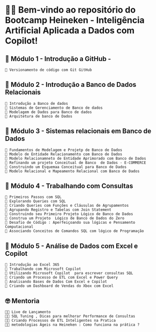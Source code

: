 
# 👩‍💻 Bem-vindo ao repositório do **Bootcamp Heineken - Inteligência Artificial Aplicada a  Dados com Copilot**! 


## 📌   Módulo 1 - Introdução a GitHub - 

    📝 Versionamento de código com Git GitHub

##  📌 Módulo 2 - Introdução a Banco de Dados Relacionais 

    📝 Introdução a Banco de dados 
    📝 Sistemas de Gerenciamento de Banco de dados
    📝 Modelagem de Dados para Banco de dados 
    📝 Arquitetura de banco de Dados 

## 📌 Módulo 3 - Sistemas relacionais em Banco de Dados    

    📝 Fundamentos de Modelagem e Projetp de Banco de Dados  
    📝 Modelo de Entidade Relacionamento com Banco de Dados 
    📝 Modelo Relacionamneto de Entidade Aprimorado com Banco de Dados 
    📝 Refinando um projeto Conceitual de Banco  de Dados - E-COMMERCE
    📝 Construindo um Esquemaa Conceitual para Banco de Dados
    📝 Modelo Relacional e Mapeamento Relacional com Banco de Dados 

## 📌 Módulo 4 - Trabalhando com Consultas 

  	📝 Primeiros Passos com SQL
  	📝 Explorando Queries com SQL
  	📝 Criando Queries com Funções e Cláusulas de Agrupamentos
  	📝 Agrupando Registro e Tabelas com Join Statement 
  	📝 Construindo seu Primeiro Projeto Lógico de Banco de Dados 
  	📝 Construa um Projeto  Lógico de Banco de Dados do Zero
   	📝 Desafio de Código : Aperfeiçoando sua lógicas e Pensamento Computacional
   	📝 Associando Conceitos de Comandos SQL com lógico de Programação 

## 📌 Módulo 5 - Análise de Dados com Excel e Copilot

	📝 Introdução ao Excel 365
	📝 Trabalhando com Microsoft Copilot 
	📝 Utilizando Microsoft Copilot  para escrever consultas SQL 
	📝 Criando um Processo de ETL com Excel e Power Query 
	📝 Analisando Bases de Dados Com Excel e Copilot 
	📝 Criando um Dashboard de Vendas do Xbox com Excel 
  

## 🤓 Mentoria 

 	👨‍💻 Live de Lançamento 
	👨‍💻 SQL Tuning , Dicas para melhorar Performance de Consultas 
	👨‍💻 Criando Processos de ETL Inteligentes na Pratica 
	👨‍💻 metodologias Ágeis na Heineken : Como funciona na prática ?
   
